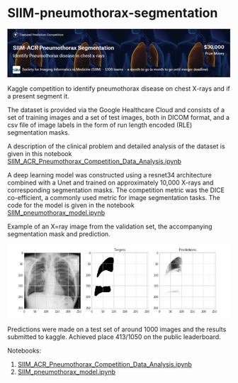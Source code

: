 # SIIM-pneumothorax-segmentation
<img src='img\header.png'>

Kaggle competition to identify pneumothorax disease on chest X-rays and if a present segment it. 

The dataset is provided via the Google Healthcare Cloud and consists of a set of training images and a set of test images, both in DICOM format, and a csv file of image labels in the form of run length encoded (RLE) segmentation masks. 

A description of the clinical problem and detailed analysis of the dataset is given in this notebook [SIIM_ACR_Pneumothorax_Competition_Data_Analysis.ipynb](SIIM_ACR_Pneumothorax_Competition_Data_Analysis.ipynb)


A deep learning model was constructed using a resnet34 architecture combined with a Unet and trained on approximately 10,000 X-rays and corresponding segmentation masks. The competition metric was the DICE co-efficient, a commonly used metric for image segmentation tasks. The code for the model is given in the notebook [SIIM_pneumothorax_model.ipynb](SIIM_pneumothorax_model.ipynb)

Example of an X=ray image from the validation set, the accompanying segmentation mask and prediction.

<img src='img\predictions.PNG'>

Predictions were made on a test set of around 1000 images and the results submitted to kaggle. Achieved place 413/1050 on the public leaderboard. 

Notebooks: 

1. [SIIM_ACR_Pneumothorax_Competition_Data_Analysis.ipynb](SIIM_ACR_Pneumothorax_Competition_Data_Analysis.ipynb)
2. [SIIM_pneumothorax_model.ipynb](SIIM_pneumothorax_model.ipynb)
